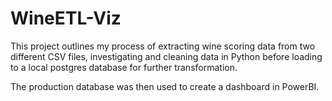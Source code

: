 # WineETL-Viz
This project outlines my process of extracting wine scoring data from two different CSV files, investigating and cleaning data in Python before loading to a local postgres database for further transformation. 

The production database was then used to create a dashboard in PowerBI.
